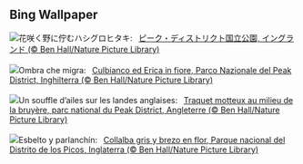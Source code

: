 ## Bing Wallpaper
![](https://www.bing.com/th?id=OHR.WheatearBird_JA-JP4532304114_UHD.jpg&w=1000)花咲く野に佇むハシグロヒタキ:&nbsp;&ensp;[ピーク・ディストリクト国立公園, イングランド (© Ben Hall/Nature Picture Library)](https://www.bing.com/th?id=OHR.WheatearBird_JA-JP4532304114_UHD.jpg)
<br><br/>
![](https://www.bing.com/th?id=OHR.WheatearBird_IT-IT3442241392_UHD.jpg&w=1000)Ombra che migra:&nbsp;&ensp;[Culbianco ed Erica in fiore, Parco Nazionale del Peak District, Inghilterra (© Ben Hall/Nature Picture Library)](https://www.bing.com/th?id=OHR.WheatearBird_IT-IT3442241392_UHD.jpg)
<br><br/>
![](https://www.bing.com/th?id=OHR.WheatearBird_FR-FR6118377367_UHD.jpg&w=1000)Un souffle d’ailes sur les landes anglaises:&nbsp;&ensp;[Traquet motteux au milieu de la bruyère, parc national du Peak District, Angleterre (© Ben Hall/Nature Picture Library)](https://www.bing.com/th?id=OHR.WheatearBird_FR-FR6118377367_UHD.jpg)
<br><br/>
![](https://www.bing.com/th?id=OHR.WheatearBird_ES-ES5268602791_UHD.jpg&w=1000)Esbelto y parlanchín:&nbsp;&ensp;[Collalba gris y brezo en flor, Parque nacional del Distrito de los Picos, Inglaterra (© Ben Hall/Nature Picture Library)](https://www.bing.com/th?id=OHR.WheatearBird_ES-ES5268602791_UHD.jpg)
<br><br/>
